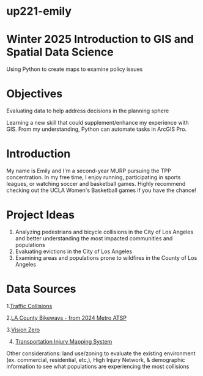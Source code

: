 # up221-emily

# Winter 2025 Introduction to GIS and Spatial Data Science 
Using Python to create maps to examine policy issues 

# Objectives 
Evaluating data to help address decisions in the planning sphere 

Learning a new skill that could supplement/enhance my experience with GIS. From my understanding, Python can automate tasks in ArcGIS Pro. 

# Introduction
My name is Emily and I'm a second-year MURP pursuing the TPP concentration. In my free time, I enjoy running, participating in sports leagues, or watching soccer and basketball games. Highly recommend checking out the UCLA Women's Basketball games if you have the chance!  

# Project Ideas 
1) Analyzing  pedestrians and bicycle collisions in the City of Los Angeles and better understanding the most impacted communities and populations
3) Evaluating evictions in the City of Los Angeles
4) Examining areas and populations prone to wildfires in the County of Los Angeles

# Data Sources 
1.[Traffic Collisions](https://la.myneighborhooddata.org/2021/06/traffic-collisions/)

2.[LA County Bikeways - from 2024 Metro ATSP](https://egis-lacounty.hub.arcgis.com/datasets/9b304f31f4dc436fae6d34668599b7b6_2/explore?location=34.220331%2C-118.314250%2C8.50) 

3.[Vision Zero](https://visionzero.geohub.lacity.org/)

4. [Transportation Injury Mapping System](https://tims.berkeley.edu/)
   
Other considerations: land use/zoning to evaluate the existing environment (ex. commercial, residential, etc,), High Injury Network, & demographic information to see what populations are experiencing the most collisions
